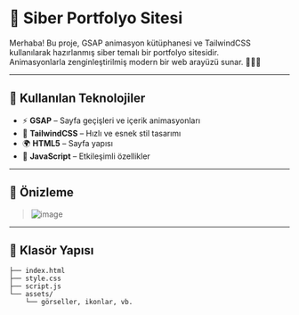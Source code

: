 # 🧠 Siber Portfolyo Sitesi

Merhaba! Bu proje, GSAP animasyon kütüphanesi ve TailwindCSS kullanılarak hazırlanmış siber temalı bir portfolyo sitesidir.  
Animasyonlarla zenginleştirilmiş modern bir web arayüzü sunar. 👨‍💻🌐

---

## 🚀 Kullanılan Teknolojiler

- ⚡ **GSAP** – Sayfa geçişleri ve içerik animasyonları
- 🎨 **TailwindCSS** – Hızlı ve esnek stil tasarımı
- 🌍 **HTML5** – Sayfa yapısı
- 🧩 **JavaScript** – Etkileşimli özellikler

---

## 📸 Önizleme
  
>![image](https://github.com/user-attachments/assets/07027002-21ee-4425-9eed-c3a958eebd20)


---

## 📁 Klasör Yapısı

```plaintext
├── index.html
├── style.css
├── script.js
└── assets/
    └── görseller, ikonlar, vb.
